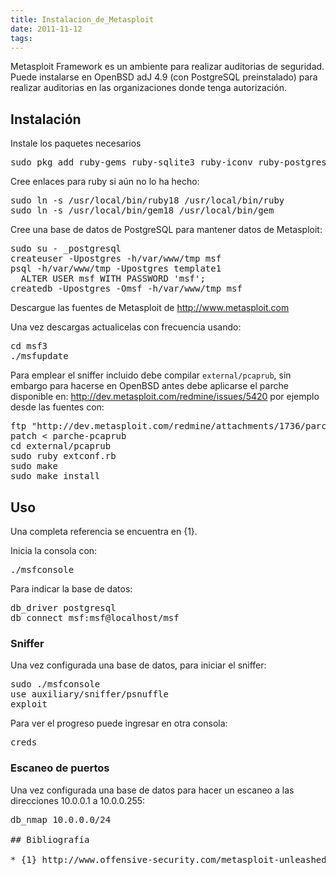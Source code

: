 ```yaml
---
title: Instalacion_de_Metasploit
date: 2011-11-12
tags:
---
```

Metasploit Framework es un ambiente para realizar auditorias de seguridad. Puede instalarse en OpenBSD adJ 4.9 (con PostgreSQL preinstalado) para realizar auditorias en las organizaciones donde tenga autorización.

## Instalación

Instale los paquetes necesarios
<pre>
sudo pkg_add ruby-gems ruby-sqlite3 ruby-iconv ruby-postgres ruby-pcap subversion-1.6.15p0
</pre>
Cree enlaces para ruby si aún no lo ha hecho:
<pre>
sudo ln -s /usr/local/bin/ruby18 /usr/local/bin/ruby
sudo ln -s /usr/local/bin/gem18 /usr/local/bin/gem
</pre>


Cree una base de datos de PostgreSQL para mantener datos de Metasploit:
<pre>
sudo su - _postgresql
createuser -Upostgres -h/var/www/tmp msf
psql -h/var/www/tmp -Upostgres template1
  ALTER USER msf WITH PASSWORD 'msf';
createdb -Upostgres -Omsf -h/var/www/tmp msf
</pre>

Descargue las fuentes de Metasploit de http://www.metasploit.com

Una vez descargas actualicelas con frecuencia usando:
<pre>
cd msf3
./msfupdate
</pre>

Para emplear el sniffer incluido debe compilar ```external/pcaprub```, sin embargo para hacerse en OpenBSD antes debe aplicarse el parche disponible en: http://dev.metasploit.com/redmine/issues/5420 por ejemplo desde las fuentes con:
<pre>
ftp "http://dev.metasploit.com/redmine/attachments/1736/parche-pcaprub"
patch < parche-pcaprub
cd external/pcaprub
sudo ruby extconf.rb
sudo make
sudo make install
</pre>

## Uso

Una completa referencia se encuentra en {1}.

Inicia la consola con:
<pre>
./msfconsole
</pre>

Para indicar la base de datos:
<pre>
db_driver postgresql
db_connect msf:msf@localhost/msf
</pre>

### Sniffer
Una vez configurada una base de datos,  para iniciar el sniffer:
<pre>
sudo ./msfconsole
use auxiliary/sniffer/psnuffle 
exploit
</pre>

Para ver el progreso puede ingresar en otra consola:
<pre>
creds
</pre>


### Escaneo de puertos
Una vez configurada una base de datos para hacer un escaneo a las direcciones 10.0.0.1 a 10.0.0.255:
<pre>
db_nmap 10.0.0.0/24

## Bibliografía

* {1} http://www.offensive-security.com/metasploit-unleashed/
